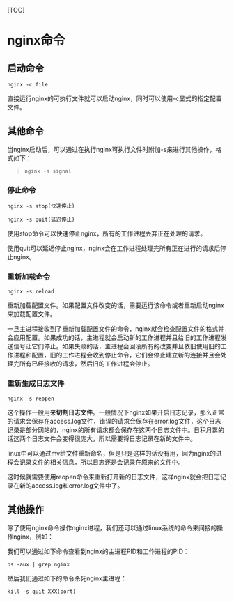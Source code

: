 [TOC]



# nginx命令



## 启动命令

```
nginx -c file
```

直接运行nginx的可执行文件就可以启动nginx，同时可以使用-c显式的指定配置文件。



## 其他命令

当nginx启动后，可以通过在执行nginx可执行文件时附加-s来进行其他操作，格式如下：

> ```
> nginx -s signal
> ```



### 停止命令

```
nginx -s stop(快速停止)
```

```
nginx -s quit(延迟停止)
```

使用stop命令可以快速停止nginx，所有的工作进程丢弃正在处理的请求。

使用quit可以延迟停止nginx，nginx会在工作进程处理完所有正在进行的请求后停止nginx。



### 重新加载命令

```
nginx -s reload
```

重新加载配置文件。如果配置文件改变的话，需要运行该命令或者重新启动nginx来加载配置文件。

一旦主进程接收到了重新加载配置文件的命令，nginx就会检查配置文件的格式并会应用配置。如果成功的话，主进程就会启动新的工作进程并且给旧的工作进程发送信号让它们停止。如果失败的话，主进程会回滚所有的改变并且依旧使用旧的工作进程和配置，旧的工作进程会收到停止命令，它们会停止建立新的连接并且会处理完所有已经接收的请求，然后旧的工作进程会停止。



### 重新生成日志文件

```
nginx -s reopen
```

这个操作一般用来**切割日志文件**。一般情况下nginx如果开启日志记录，那么正常的请求会保存在access.log文件，错误的请求会保存在error.log文件，这个日志记录是部分网站的，nginx的所有请求都会保存在这两个日志文件中。日积月累的话这两个日志文件会变得很庞大，所以需要将日志记录在新的文件中。

linux中可以通过mv给文件重新命名，但是只是这样的话没有用，因为nginx的进程会记录文件的相关信息，所以日志还是会记录在原来的文件中。

这时候就需要使用reopen命令来重新打开新的日志文件，这样nginx就会把日志记录在新的access.log和error.log文件中了。



## 其他操作

除了使用nginx命令操作nginx进程，我们还可以通过linux系统的命令来间接的操作nginx，例如：

我们可以通过如下命令查看到nginx的主进程PID和工作进程的PID：

```
ps -aux | grep nginx
```

然后我们通过如下的命令杀死nginx主进程：

```
kill -s quit XXX(port)
```

